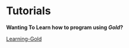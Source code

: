 # Tutorials

**Wanting To Learn how to program using *Gold*?**

[Learning-Gold](https://github.com/Shining-Gold-Studios/Gold-Language/wiki)
